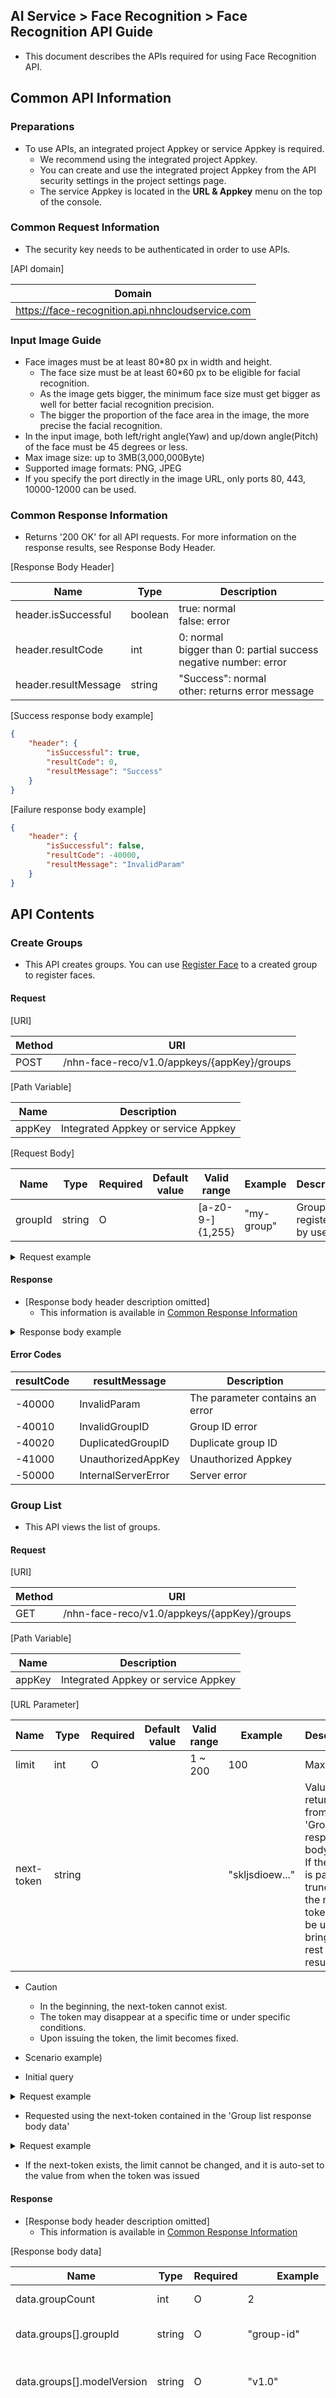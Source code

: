 ## AI Service > Face Recognition > Face Recognition API Guide

* This document describes the APIs required for using Face Recognition API.

## Common API Information
### Preparations
- To use APIs, an integrated project Appkey or service Appkey is required.  
    - We recommend using the integrated project Appkey.
    - You can create and use the integrated project Appkey from the API security settings in the project settings page.
    - The service Appkey is located in the **URL & Appkey** menu on the top of the console.




### Common Request Information
- The security key needs to be authenticated in order to use APIs.

[API domain]

| Domain |
| --- |
| https://face-recognition.api.nhncloudservice.com |

<span id="input-image-guide"></span>
### Input Image Guide

* Face images must be at least 80*80 px in width and height.
    * The face size must be at least 60*60 px to be eligible for facial recognition.
    * As the image gets bigger, the minimum face size must get bigger as well for better facial recognition precision.
    * The bigger the proportion of the face area in the image, the more precise the facial recognition.
* In the input image, both left/right angle(Yaw) and up/down angle(Pitch) of the face must be 45 degrees or less.
* Max image size: up to 3MB(3,000,000Byte)
* Supported image formats: PNG, JPEG
* If you specify the port directly in the image URL, only ports 80, 443, 10000-12000 can be used.

<span id="common-response"></span>
### Common Response Information

- Returns '200 OK' for all API requests. For more information on the response results, see Response Body Header.

[Response Body Header]

| Name | Type | Description |
| --- | --- | --- |
| header.isSuccessful | boolean | true: normal<br>false: error |
| header.resultCode | int | 0: normal<br>bigger than 0: partial success<br>negative number: error |
| header.resultMessage | string | "Success": normal<br>other: returns error message |

[Success response body example]

```json
{
    "header": {
        "isSuccessful": true,
        "resultCode": 0,
        "resultMessage": "Success"
    }
}
```

[Failure response body example]

```json
{
    "header": {
        "isSuccessful": false,
        "resultCode": -40000,
        "resultMessage": "InvalidParam"
    }
}
```
## API Contents

### Create Groups

- This API creates groups. You can use [Register Face](./api-guide/#add-face) to a created group to register faces.

#### Request
[URI]

| Method | URI |
| --- | --- |
| POST | /nhn-face-reco/v1.0/appkeys/{appKey}/groups |

[Path Variable]

| Name | Description |
| --- | --- |
| appKey | Integrated Appkey or service Appkey |

[Request Body]

| Name | Type | Required | Default value | Valid range | Example | Description |
| --- | --- | --- | --- | --- | --- | --- |
| groupId | string | O |  | [a-z0-9-]{1,255} | "my-group" | Group ID registered by user |


<details>
<summary>Request example</summary>

```
$ curl -X POST '{domain}/nhn-face-reco/v1.0/appkeys/{appKey}/groups' -H 'Content-Type: application/json;charset=UTF-8' -d '{
    "groupId": "my-group"
}'
```

</details>

#### Response

* [Response body header description omitted]
    * This information is available in [Common Response Information](./api-guide/#common-response)


<details>
<summary>Response body example</summary>

```json
{
    "header": {
        "resultCode": 0,
        "resultMessage": "Success",
        "isSuccessful": true
    }
}
```

</details>

#### Error Codes

| resultCode | resultMessage | Description |
| --- | --- | --- |
|-40000| InvalidParam | The parameter contains an error |
|-40010| InvalidGroupID | Group ID error |
|-40020| DuplicatedGroupID | Duplicate group ID |
|-41000| UnauthorizedAppKey | Unauthorized Appkey |
|-50000| InternalServerError | Server error |

### Group List

* This API views the list of groups.

#### Request

[URI]

| Method | URI |
| --- | --- |
| GET | /nhn-face-reco/v1.0/appkeys/{appKey}/groups |


[Path Variable]

| Name | Description |
| --- | --- |
| appKey | Integrated Appkey or service Appkey |

[URL Parameter]

| Name | Type | Required | Default value | Valid range | Example | Description |
| --- | --- | --- | --- | --- | --- | --- |
| limit | int | O |  | 1 ~ 200 | 100 | Max size |
| next-token | string |  |  |  | "skljsdioew..."  | Value returned from 'Group list response body data'<br/> If the result is partially truncated, the next-token can be used to bring the rest of the result |


* Caution
    * In the beginning, the next-token cannot exist.
    * The token may disappear at a specific time or under specific conditions.
    * Upon issuing the token, the limit becomes fixed.
* Scenario example)

* Initial query


<details>
<summary>Request example</summary>

```
$ curl -X GET '{domain}/nhn-face-reco/v1.0/appkeys/{appKey}/groups?limit={limit}' -H 'Content-Type: application/json;charset=UTF-8'
```

</details>

* Requested using the next-token contained in the 'Group list response body data'


<details>
<summary>Request example</summary>

```
$ curl -X GET '{domain}/nhn-face-reco/v1.0/appkeys/{appKey}/groups?limit={limit}&next-token={next-token}' -H 'Content-Type: application/json;charset=UTF-8'
```

</details>

* If the next-token exists, the limit cannot be changed, and it is auto-set to the value from when the token was issued

#### Response

* [Response body header description omitted]
    * This information is available in [Common Response Information](./api-guide/#common-response)


[Response body data]

| Name | Type | Required | Example | Description |
| --- | --- | --- | --- | --- |
| data.groupCount | int | O | 2 | Number of groups |
| data.groups[].groupId | string | O | "group-id" | Group IDs registered by user |
| data.groups[].modelVersion | string | O | "v1.0" | Face recognition model version info |
| data.nextToken | string | O | "dlkj-210jwoivndslko9d..." | Token to be used for paging<br>If the result is partially truncated, the next-token can be used to bring the rest of the result |

<details>
<summary>Response body example</summary>

```json
{
    "header": {
        "resultCode": 0,
        "resultMessage": "Success",
        "isSuccessful": true
    },
    "data": {
        "groupCount": 2,
        "groups": [{
            "groupId": "group-id",
            "modelVersion": "v1.0"
        }, {
            "groupId": "my-group",
            "modelVersion": "v1.0"
        }],
        "nextToken":"dlkj-210jwoivndslko9d..."
    }
}
```

</details>

#### Error Codes

| resultCode | resultMessage | Description |
| --- | --- | --- |
|-40000| InvalidParam | The parameter contains an error |
|-40040| InvalidTokenError | Invalid token used |
|-41000| UnauthorizedAppKey | Unauthorized Appkey |
|-50000| InternalServerError | Server error |

### Group Details

* This API views details of a specific group, such as group ID, model version, number of faces registered in the group, etc.

#### Request
[URI]

| Method | URI |
| --- | --- |
| GET | /nhn-face-reco/v1.0/appkeys/{appKey}/groups/{group-id} |

[Path Variable]

| Name | Description |
| --- | --- |
| appKey | Integrated Appkey or service Appkey |
| group-id | Group ID registered by user<br>[a-z0-9-]{1,255} |

<details>
<summary>Request example</summary>

```
$ curl -X GET '{domain}/nhn-face-reco/v1.0/appkeys/{appKey}/groups/{group-id}' -H 'Content-Type: application/json;charset=UTF-8'
```

</details>

#### Response

* [Response body header description omitted]
    * This information is available in [Common Response Information](./api-guide/#common-response)

[Response body data]

| Name | Type | Required | Example | Description |
| --- | --- | --- | --- | --- |
| data.groupCount | int | O | 1 | Number of groups |
| data.groups[].groupId | string | O | "group-id" | Group IDs registered by user |
| data.groups[].modelVersion | string | O | "v1.0" | Face recognition model version info |
| data.groups[].createTime | string | O | "2020-11-04T12:36:24" | Time when the group was created |
| data.groups[].faceCount | int |  | 365 | Number of faces registered in the group |

<details>
<summary>Response body example</summary>

```json
{
    "header": {
        "resultCode": 0,
        "resultMessage": "Success",
        "isSuccessful": true
    },
    "data": {
        "groupCount": 1,
        "groups": [{
            "groupId": "group-id",
            "modelVersion": "v1.0",
            "createTime": "2020-09-29T14:34:12",
            "faceCount": 365
        }]
    }
}
```

</details>

#### Error Codes

| resultCode | resultMessage | Description |
| --- | --- | --- |
|-40000| InvalidParam | The parameter contains an error |
|-40030| NotFoundGroupError | Could not find the group ID |
|-41000| UnauthorizedAppKey | Unauthorized Appkey |
|-50000| InternalServerError | Server error |

### Delete Group

* This API permanently deletes a group and all face information of the group.

#### Request

[URI]

| Method | URI |
| --- | --- |
| DELETE | /nhn-face-reco/v1.0/appkeys/{appKey}/groups/{group-id} |

[Path Variable]

| Name | Description |
| --- | --- |
| appKey | Integrated Appkey or service Appkey |
| group-id | Group ID registered by user<br>[a-z0-9-]{1,255} |


<details>
<summary>Request example</summary>

```
$ curl -X DELETE '{domain}/nhn-face-reco/v1.0/appkeys/{appKey}/groups/{group-id}' -H 'Content-Type: application/json;charset=UTF-8' 
```

</details>



#### Response

* [Response body header description omitted]
    * This information is available in [Common Response Information](./api-guide/#common-response)

<details>
<summary>Response body example</summary>

```json
{
    "header": {
        "resultCode": 0,
        "resultMessage": "Success",
        "isSuccessful": true
    }
}
```

</details>


#### Error Codes

| resultCode | resultMessage | Description |
| --- | --- | --- |
|-40000| InvalidParam | The parameter contains an error |
|-40030| NotFoundGroupError | Could not find the group ID |
|-41000| UnauthorizedAppKey | Unauthorized Appkey |
|-50000| InternalServerError | Server error |

<span id="detect-face"></span>
### Recognize Face

* This API recognizes faces from input image.
* Returns the position data of the face, eyes, nose, and moth and the confidence value from the recognized face.
* Recognizes up to 20 faces from the input image in the order from the largest to smallest face.
* The input image can be delivered via Base64-encoded image bytes or image url.
* To find out more about input image, see [Input Image Guide](./api-guide/#input-image-guide).

<span id="detect-face-request"></span>
#### Request
[URI]
 
| Method | URI |
| --- | --- |
| POST | /nhn-face-reco/v1.0/appkeys/{appKey}/detect |

[Path Variable]
 
| Name | Description |
| --- | --- |
| appKey | Integrated Appkey or service Appkey |

[Request Body]

| Name | Type | Required | Default value | Valid range | Example | Description |
| --- | --- | --- | --- | --- | --- | --- |
| image | object | O |  |  | - | Image to use for face recognition |
| image.url | string | △ |  |  | "https://..." | Image URL |
| image.bytes | blob | △ |  |  | "/0j3Ohdk==..." | Base64-encoded Image bytes |
| orientation | bool |  | true | true, false | false | Whether to use face orientation recognition function |
| mask | bool |  | true | true, false | false | Whether to use the mask wear recognition function |

* Must have only one of either image.url or image.bytes.


<details>
<summary>Request example</summary>
 
```
$ curl -X POST '{domain}/nhn-face-reco/v1.0/appkeys/{appKey}/detect' -H 'Content-Type: application/json;charset=UTF-8' -d '{
    "image": {
        "url":"https://..."
    }
}'
```

</details>

<span id="detect-face-response"></span>
#### Response

* [Response body header description omitted]
    * This information is available in [Common Response Information](./api-guide/#common-response)

[Response body data]

| Name | Type | Required | Example | Description |
| --- | --- | --- | --- | --- |
| data.faceDetailCount | int | O | 1 | Number of faces recognized |
| data.faceDetails[].bbox | object | O | - | Bounding box information of a face detected in the image |
| data.faceDetails[].bbox.x0 | float | O | 0.123 | x0 coordinates of the face box detected in the image |
| data.faceDetails[].bbox.y0 | float | O | 0.123 | y0 coordinates of the face box detected in the image |
| data.faceDetails[].bbox.x1 | float | O | 0.123 | x1 coordinates of the face box detected in the image |
| data.faceDetails[].bbox.y1 | float | O | 0.123 | y1 coordinates of the face box detected in the image |
| data.faceDetails[].landmarks | array | O | - | Facial characteristics |
| data.faceDetails[].landmarks[].type | string | O | "leftEye" | List of valid values:<br>"leftEye", "rightEye", "nose", "leftLip", "rightLib" |
| data.faceDetails[].landmarks[].y | float | O | 0.362 | y coordinate of the facial characteristic |
| data.faceDetails[].landmarks[].x | float | O | 0.362 | x coordinate of the facial characteristic |
| data.faceDetails[].orientation | object |  | 0.362 | Face angle |
| data.faceDetails[].orientation.x | float |  | 15.303436 | Face left/right angle(Yaw) |
| data.faceDetails[].orientation.y | float |  | -9.222179 | Face up/down angle(Pitch) |
| data.faceDetails[].orientation.z | float |  | -7.97249 | Face angle compared to level surface(Roll) |
| data.faceDetails[].mask | boolean |  | false | Whether to wear a mask |
| data.faceDetails[].confidence | float | O | 99.9123 | Face recognition confidence |


<details>
<summary>Response body example</summary>

```json
{
    "header": {
        "resultCode": 0,
        "resultMessage": "Success",
        "isSuccessful": true
    },
    "data": {
        "faceDetailCount": 1,
        "faceDetails": [{
            "bbox": {
                "x0": 0.36,
                "y0": 0.21,
                "x1": 0.612,
                "y1": 0.715
            },
            "landmarks": [{
                    "type": "leftEye",
                    "x": 0.415,
                    "y": 0.513
                },
                {
                    "type": "rightEye",
                    "x": 0.415,
                    "y": 0.513
                },
                {
                    "type": "nose",
                    "x": 0.415,
                    "y": 0.513
                },
                {
                    "type": "leftLip",
                    "x": 0.415,
                    "y": 0.513
                }, {
                    "type": "rightLip",
                    "x": 0.415,
                    "y": 0.513
                }
            ],
            "orientation": {
                "x": 15.303436,
                "y": -9.222179,
                "z": -7.97249
            },
            "mask": false,
            "confidence": 99.8945155187
        }]
    }
}
```

</details>


#### Error Codes

| resultCode | resultMessage | Description |
| --- | --- | --- |
|-40000| InvalidParam | The parameter contains an error |
|-41000| UnauthorizedAppKey | Unauthorized Appkey |
|-45020| ImageTooLargeException | Image size exceeded |
|-45030| InvalidImageParameterException | Invalid image parameter. Mainly due to incorrect Base64 encoding |
|-45040| InvalidImageFormatException | Unsupported image format |
|-45050| InvalidImageURLException | Invalid image URL |
|-45060| ImageTimeoutError | Image download timeout |
|-50000| InternalServerError | Server error |

<span id="add-face"></span>
### Register face

* This API registers the face recognized from the input image to a certain group.
* Recognizes the face box from the input image, and extracts the facial characteristics from the face box as vectors. As for the input image and the face recognized from the input image, neither is saved.
* Extracted vector data gets saved in the database after encryption.
* The saved vector data gets used as characteristic vectors for the [Search face by face ID](./api-guide/#search-by-face-id)and [Search face by image](./api-guide/#search-by-image) APIs.
* The input image can be delivered via Base64-encoded image bytes or image url.
* To find out more about input image, see [Input Image Guide](./api-guide/#input-image-guide).
* 'imageId' is a value given for the input image, and the 'externalImageId' is a value which can be directly given by the user. The user can utilize 'imageId' and 'externalImageId' to perform labeling for the image or face ID from the user-end, and they can also be used on their own like indexes.
* 'imageId' and 'externalImageId' are returned from the response of the [Face list within a group](./api-guide/#face-list-in-a-group) and [Search face by face ID](./api-guide/#search-by-face-id) and [Search face by image](./api-guide/#search-by-image) APIs. 
* Up to 100,000 faces can be registered per single group.
 
<span id="add-face-request"></span>
#### Request

[URI]
 
| Method | URI |
| --- | --- |
| POST | /nhn-face-reco/v1.0/appkeys/{appKey}/groups/{group-id} |
 
[Path Variable]
 
| Name | Description |
| --- | --- |
| appKey | Integrated Appkey or service Appkey |
| group-id | Group ID registered by user<br>[a-z0-9-]{1,255} |
 
[Request Body]

| Name | Type | Required | Default value | Valid range | Example | Description |
| --- | --- | --- | --- | --- | --- | --- |
| image | object | O |  |  | - | Image to use for face recognition |
| image.url | string | △ |  |  | "https://..." | Image URL |
| image.bytes | blob | △ |  |  | "/0j3Ohdk==..." | Base64-encoded Image bytes |
| externalImageId | string |  |  | [a-z0-9-]{1,255} | "image01.jsp" | Values provided by user to create a label for an image or face ID |
| limit | int | O |  | 1 ~ 20 | 3 | Max number of faces to register in the group after sorting the faces recognized from the input image in order of largest to smallest |
| orientation | bool |  | true | true, false | false | Whether to use face orientation recognition function |
| mask | bool |  | true | true, false | false | Whether to use the mask wear recognition function |

* Must have only one of either image.url or image.bytes.


<details>
<summary>Request example</summary>
 
```
$ curl -X POST '{domain}/nhn-face-reco/v1.0/appkeys/{appKey}/groups/{group-id}' -H 'Content-Type: application/json;charset=UTF-8' -d '{
    "image": {
        "url": "https://..."
    },
    "externalImageId": "image01.jpg",
    "limit": 3
}'
```

</details>

<span id="add-face-response"></span>
#### Response

* [Response body header description omitted]
    * This information is available in [Common Response Information](./api-guide/#common-response)

[Response body data]

| Name | Type | Required | Example | Description |
| --- | --- | --- | --- | --- |
| data.modelVersion | string | O | "v1.0" | Face recognition model info |
| data.addedFaceCount | int | O | 1 | Number of faces registered |
| data.addedFaces[].bbox | object | O | - | Bounding box information of a face detected in the image |
| data.addedFaces[].bbox.x0 | float | O | 0.123 | x0 coordinates of the face box detected in the image |
| data.addedFaces[].bbox.y0 | float | O | 0.123 | y0 coordinates of the face box detected in the image |
| data.addedFaces[].bbox.x1 | float | O | 0.123 | x1 coordinates of the face box detected in the image |
| data.addedFaces[].bbox.y1 | float | O | 0.123 | y1 coordinates of the face box detected in the image |
| data.addedFaces[].faceId | string | O | "9297db50-d4f2-c6b8-ea05-edf2013089fd" | Face ID |
| data.addedFaces[].imageId | string | O | "87db50d4-f2c6-b8ea-05ed-9f201309fd92" | Image ID<br>There can be multiple face IDs per image ID |
| data.addedFaces[].externalImageId | string |  | "image01.jpg" | Values delivered by request |
| data.addedFaces[].confidence | float | O | 99.9123 | Face recognition confidence |
| data.addedFaceDetails[].bbox | object | O | - | Bounding box information of a face detected in the image |
| data.addedFaceDetails[].bbox.x0 | float | O | 0.123 | x0 coordinates of the face box detected in the image |
| data.addedFaceDetails[].bbox.y0 | float | O | 0.123 | y0 coordinates of the face box detected in the image |
| data.addedFaceDetails[].bbox.x1 | float | O | 0.123 | x1 coordinates of the face box detected in the image |
| data.addedFaceDetails[].bbox.y1 | float | O | 0.123 | y1 coordinates of the face box detected in the image |
| data.addedFaceDetails[].landmarks | array | O | - | Facial characteristics |
| data.addedFaceDetails[].landmarks[].type | string | O | "leftEye" | List of valid values:<br>"leftEye", "rightEye", "nose", "leftLip", "rightLib" |
| data.addedFaceDetails[].landmarks[].y | float | O | 0.362 | y coordinate of the facial characteristic |
| data.addedFaceDetails[].landmarks[].x | float | O | 0.362 | x coordinate of the facial characteristic |
| data.addedFaceDetails[].orientation | object |  | 0.362 | Face angle |
| data.addedFaceDetails[].orientation.x | float |  | 15.303436 | Face left/right angle(Yaw) |
| data.addedFaceDetails[].orientation.y | float |  | -9.222179 | Face up/down angle(Pitch) |
| data.addedFaceDetails[].orientation.z | float |  | -7.97249 | Face angle compared to level surface(Roll) |
| data.addedFaceDetails[].mask | boolean |  | false | Whether to wear a mask |
| data.addedFaceDetails[].confidence | float | O | 99.9123 | Face recognition confidence |
| data.notAddedFaceCount | int | O | 1 | Number of faces not registered |
| data.notAddedFaces[].bbox | object | O | - | Bounding box information of a face detected in the image |
| data.notAddedFaces[].bbox.x0 | float | O | 0.123 | x0 coordinates of the face box detected in the image |
| data.notAddedFaces[].bbox.y0 | float | O | 0.123 | y0 coordinates of the face box detected in the image |
| data.notAddedFaces[].bbox.x1 | float | O | 0.123 | x1 coordinates of the face box detected in the image |
| data.notAddedFaces[].bbox.y1 | float | O | 0.123 | y1 coordinates of the face box detected in the image |
| data.notAddedFaces[].landmarks | array | O | - | Facial characteristics |
| data.notAddedFaces[].landmarks[].type | string | O | "leftEye" | List of valid values:<br>"leftEye", "rightEye", "nose", "leftLip", "rightLib" |
| data.notAddedFaces[].landmarks[].x | float | O | 0.362 | x coordinate of the facial characteristic |
| data.notAddedFaces[].landmarks[].y | float | O | 0.362 | y coordinate of the facial characteristic |
| data.notAddedFaces[].orientation | object |  | 0.362 | Face angle |
| data.notAddedFaces[].orientation.x | float |  | 15.303436 | Face left/right angle(Yaw) |
| data.notAddedFaces[].orientation.y | float |  | -9.222179 | Face up/down angle(Pitch) |
| data.notAddedFaces[].orientation.z | float |  | -7.97249 | Face angle compared to level surface(Roll) |
| data.notAddedFaces[].mask | boolean |  | false | Whether to wear a mask |
| data.notAddedFaces[].confidence | float | O | 99.9123 | Face recognition confidence |

* data.addedFacesDetails is the detailed information of data.addedFaces, which does not include duplicate elements and is not stored separately.

<details>
<summary>Response body example</summary>

```json
{
    "header": {
        "resultCode": 0,
        "resultMessage": "Success",
        "isSuccessful": true
    },
    "data": {
        "modelVersion": "v1.0",
        "addedFaceCount": 1,
        "addedFaces": [{

            "faceId": "87db50d4-f2c6-b8ea-05ed-9f201309fd92",
            "imageId": "9297db50-d4f2-c6b8-ea05-edf2013089fd",
            "externalImageId": "image01.jpg",
            "bbox": {
                "x0": 0.36,
                "y0": 0.21,
                "x1": 0.612,
                "y1": 0.715
            },
            "confidence": 99.8945155187

        }],
        "addedFaceDetails": [{

            "bbox": {
                "x0": 0.36,
                "y0": 0.21,
                "x1": 0.612,
                "y1": 0.715
            },
            "landmarks": [{
                    "type": "leftEye",
                    "x": 0.415,
                    "y": 0.513
                },
                {
                    "type": "rightEye",
                    "x": 0.415,
                    "y": 0.513
                },
                {
                    "type": "nose",
                    "x": 0.415,
                    "y": 0.513
                },
                {
                    "type": "leftLip",
                    "x": 0.415,
                    "y": 0.513
                }, {
                    "type": "rightLip",
                    "x": 0.415,
                    "y": 0.513
                }
            ],
            "orientation": {
                "x": 15.303436,
                "y": -9.222179,
                "z": -7.97249
            },
            "mask": false,
            "confidence": 99.8945155187

        }],

        "notAddedFaceCount": 1,
        "notAddedFaces": [{

            "bbox": {
                "x0": 0.36,
                "y0": 0.21,
                "x1": 0.612,
                "y1": 0.715
            },
            "landmarks": [{
                    "type": "leftEye",
                    "x": 0.415,
                    "y": 0.513
                },
                {
                    "type": "rightEye",
                    "x": 0.415,
                    "y": 0.513
                },
                {
                    "type": "nose",
                    "x": 0.415,
                    "y": 0.513
                },
                {
                    "type": "leftLip",
                    "x": 0.415,
                    "y": 0.513
                }, {
                    "type": "rightLip",
                    "x": 0.415,
                    "y": 0.513
                }
            ],
            "orientation": {
                "x": 15.303436,
                "y": -9.222179,
                "z": -7.97249
            },
            "mask": false,
            "confidence": 99.8945155187

        }]

    }
}
```

</details>

#### Error Codes

| resultCode | resultMessage | Description |
| --- | --- | --- |
|40070| ServiceQuotaExceededPartialSuccessException | Not all faces were registered because the max number of faces allowed for a single group has been exceeded |
|-40000| InvalidParam | The parameter contains an error |
|-40030| NotFoundGroupError | Could not find the group ID |
|-40070| ServiceQuotaExceededException | Exceeds the max number of faces which can be registered for a single group |
|-41000| UnauthorizedAppKey | Unauthorized Appkey |
|-45020| ImageTooLargeException | Image size exceeded |
|-45030| InvalidImageParameterException | Invalid image parameter. Mainly due to incorrect Base64 encoding |
|-45040| InvalidImageFormatException | Unsupported image format |
|-45050| InvalidImageURLException | Invalid image URL |
|-45060| ImageTimeoutError | Image download timeout |
|-50000| InternalServerError | Server error |

### Delete Face

* This API deletes specific registered faces from the group.

#### Request
[URI]
 
| Method | URI |
| --- | --- |
| DELETE | /nhn-face-reco/v1.0/appkeys/{appKey}/groups/{group-id}/faces/{face-id} |
 
[Path Variable]
 
| Name | Description |
| --- | --- |
| appKey | Integrated Appkey or service Appkey |
| group-id | Group ID registered by user<br>[a-z0-9-]{1,255} |
| face-id | Registered face ID |
 

<details>
<summary>Request example</summary>

```
$ curl -X DELETE '{domain}/nhn-face-reco/v1.0/appkeys/{appKey}/groups/{group-id}/faces/{face-id}' -H 'Content-Type: application/json;charset=UTF-8' 
```

</details>

#### Response

* [Response body header description omitted]
    * This information is available in [Common Response Information](./api-guide/#common-response)


<details>
<summary>Response body example</summary>

```json
{
    "header": {
        "resultCode": 0,
        "resultMessage": "Success",
        "isSuccessful": true
    }
}
```

</details>

#### Error Codes

| resultCode | resultMessage | Description |
| --- | --- | --- |
|-40000| InvalidParam | The parameter contains an error |
|-40030| NotFoundGroupError | Could not find the group ID |
|-40050| NotFoundFaceIDError | Could not find the face ID |
|-41000| UnauthorizedAppKey | Unauthorized Appkey |
|-50000| InternalServerError | Server error |

<span id="face-list-in-a-group"></span>
### List of Faces within Group

* This API views the face info list registered for a specific group.
* Returns the face info array in order of most recently registered.

#### Request
[URI]
 
| Method | URI |
| --- | --- |
| GET | /nhn-face-reco/v1.0/appkeys/{appKey}/groups/{group-id}/faces |
 
[Path Variable]
 
| Name | Description |
| --- | --- |
| appKey | Integrated Appkey or service Appkey |
| group-id | Group ID registered by user<br>[a-z0-9-]{1,255} |
 
[URL Parameter]

| Name | Type | Required | Default value | Valid range | Example | Description |
| --- | --- | --- | --- | --- | --- | --- |
| limit | int | O |  | 1 ~ 200 | 100 | Max size |
| next-token | string |  |  |  | "skljsdioew..."  | Value returned from 'Group list response body data'<br/> If the result is partially truncated, the next-token can be used to bring the rest of the result |
 

* Caution
    * In the beginning, the next-token cannot exist.
    * The token may disappear at a specific time or under specific conditions.
    * Upon issuing the token, the limit becomes fixed.
* Scenario example)

* Initial query

 
<details>
<summary>Request example</summary>

```
$ curl -X GET '{domain}/nhn-face-reco/v1.0/appkeys/{appKey}/groups/{group-id}/faces?limit={limit}' -H 'Content-Type: application/json;charset=UTF-8' 
```

</details>


* Requested using the next-token contained in the 'Group list response body data'
 

<details>
<summary>Request example</summary>

```
$ curl -X GET '{domain}/nhn-face-reco/v1.0/appkeys/{appKey}/groups/{group-id}/faces?limit={limit}&next-token={next-token}' -H 'Content-Type: application/json;charset=UTF-8' 
```

</details>


* If the next-token exists, the limit cannot be changed, and it is auto-set to the value from when the token was issued


#### Response

* [Response body header description omitted]
    * This information is available in [Common Response Information](./api-guide/#common-response)

[Response body data]

| Name | Type | Required | Example | Description |
| --- | --- | --- | --- | --- |
| data.modelVersion | string | O | "v1.0" | Face recognition model info |
| data.faceCount | int | O | 2 | Number of faces recognized |
| data.faces[].bbox | object | O | - | Bounding box information of a face in the image used for face registration |
| data.faces[].bbox.x0 | float | O | 0.123 | x0 coordinates of the face box detected in the image |
| data.faces[].bbox.y0 | float | O | 0.123 | y0 coordinates of the face box detected in the image |
| data.faces[].bbox.x1 | float | O | 0.123 | x1 coordinates of the face box detected in the image |
| data.faces[].bbox.y1 | float | O | 0.123 | y1 coordinates of the face box detected in the image |
| data.faces[].confidence | float | O | 99.9123 | Recognition confidence of a face in the image used for face registration |
| data.faces[].faceId | string | O | "9297db50-d4f2-c6b8-ea05-edf2013089fd" | Face ID |
| data.faces[].imageId | string | O | "87db50d4-f2c6-b8ea-05ed-9f201309fd92" | Image ID<br>There can be multiple face IDs per image ID |
| data.faces[].externalImageId | string |  | "image01.jpg" | Values registered in the image by user |
| data.nextToken | string | O | "dlkj-210jwoivndslko9d..." | Token to be used for paging<br>If the result is partially truncated, the next-token can be used to bring the rest of the result |


<details>
<summary>Response body example</summary>


```json
{
    "header": {
        "resultCode": 0,
        "resultMessage": "Success",
        "isSuccessful": true
    },
    "data": {
        "modelVersion": "v1.0",
        "faceCount": 2,
        "faces": [{
                "faceId": "17db50d4-f2c6-b8ea-05ed-9f201309fd92",
                "imageId": "9297db50-d4f2-c6b8-ea05-edf2013089fd",
                "externalImageId": "image01.jpg",
                "bbox": {
                    "x0": 0.36,
                    "y0": 0.21,
                    "x1": 0.612,
                    "y1": 0.715
                },
                "confidence": 99.8945155187
            }, 
            {
                "faceId": "87db50d4-f2c6-b8ea-05ed-9f201309fd92",
                "imageId": "9297db50-d4f2-c6b8-ea05-edf2013089fd",
                "externalImageId": "image01.jpg",
                "bbox": {
                    "x0": 0.36,
                    "y0": 0.21,
                    "x1": 0.612,
                    "y1": 0.715
                },
                "confidence": 99.8945155187
            }],
        "nextToken":"dlkj-210jwoivndslko9d..."
    }
}
```

</details>

#### Error Codes

| resultCode | resultMessage | Description |
| --- | --- | --- |
|-40000| InvalidParam | The parameter contains an error |
|-40030| NotFoundGroupError | Could not find the group ID |
|-40040| InvalidTokenError | Invalid token used |
|-41000| UnauthorizedAppKey | Unauthorized Appkey |
|-50000| InternalServerError | Server error |

<span id="search-by-face-id"></span>
### Search face by face ID

* This API searches for faces from a specific group using the face ID.
* Returns the array of the face info in order of the most to least similar.

#### Request
[URI]
 
| Method | URI |
| --- | --- |
| GET | /nhn-face-reco/v1.0/appkeys/{appKey}/groups/{group-id}/faces/{face-id} |
 
[Path Variable]
 
| Name | Description |
| --- | --- |
| appKey | Integrated Appkey or service Appkey |
| group-id | Group ID registered by user<br>[a-z0-9-]{1,255} |
| face-id | Face ID to compare |
 
[URL Parameter]
 
| Name | Type | Required | Default value | Valid range | Example | Description |
| --- | --- | --- | --- | --- | --- | --- |
| limit | int | O |  | 1 ~ 4096 | 100 | Max value to find |
| threshold | int | O |  | 1 ~ 100 | 90 | A similarity reference value that determines a match |


<details>
<summary>Request example</summary>
 
```
$ curl -X GET '{domain}/nhn-face-reco/v1.0/appkeys/{appKey}/groups/{group-id}/faces/{face-id}?limit={limit}&threshold={threshold}' -H 'Content-Type: application/json;charset=UTF-8' 
```

</details>

#### Response

* [Response body header description omitted]
    * This information is available in [Common Response Information](./api-guide/#common-response)

[Response body data]

| Name | Type | Required | Example | Description |
| --- | --- | --- | --- | --- |
| data.matchFaceCount | int | O | 2 | Number of faces matching the largest face detected in the input image |
| data.matchFaces[].face.bbox | object | O | - | Bounding box information of a face in the image used for face registration |
| data.matchFaces[].face.bbox.x0 | float | O | 0.123 | x0 coordinates of the face box detected in the image |
| data.matchFaces[].face.bbox.y0 | float | O | 0.123 | y0 coordinates of the face box detected in the image |
| data.matchFaces[].face.bbox.x1 | float | O | 0.123 | x1 coordinates of the face box detected in the image |
| data.matchFaces[].face.bbox.y1 | float | O | 0.123 | y1 coordinates of the face box detected in the image |
| data.matchFaces[].face.confidence | float | O | 99.9123 | Recognition confidence of a face in the image used for face registration |
| data.matchFaces[].face.faceId | string | O | "9297db50-d4f2-c6b8-ea05-edf2013089fd" | Face ID |
| data.matchFaces[].face.imageId | string | O | "87db50d4-f2c6-b8ea-05ed-9f201309fd92" | Image ID<br>There can be multiple face IDs per image ID |
| data.matchFaces[].face.externalImageId | string |  | "image01.jpg" | Values registered in the image by user |
| data.matchFaces[].similarity | float | O | 98.156 | Similarity value between 0 and 100 |


<details>
<summary>Response body example</summary>

```json
{
    "header": {
        "resultCode": 0,
        "resultMessage": "Success",
        "isSuccessful": true
    },
    "data": {
        "matchFaceCount": 2,
        "matchFaces": [{
                "face": {
                    "faceId": "87db50d4-f2c6-b8ea-05ed-9f201309fd92",
                    "imageId": "9297db50-d4f2-c6b8-ea05-edf2013089fd",
                    "externalImageId": "image01.jpg",
                    "bbox": {
                        "x0": 0.36,
                        "y0": 0.21,
                        "x1": 0.612,
                        "y1": 0.715
                    },
                    "confidence": 99.8945155187
                },
                "similarity": 99.8945155187
            },
            {
                "face": {
                    "faceId": "17db50d4-f2c6-b8ea-05ed-9f201309fd92",
                    "imageId": "9297db50-d4f2-c6b8-ea05-edf2013089fd",
                    "externalImageId": "image01.jpg",
                    "bbox": {
                        "x0": 0.36,
                        "y0": 0.21,
                        "x1": 0.612,
                        "y1": 0.715
                    },
                    "confidence": 99.8945155187
                },
                "similarity": 79.8945155187
            }
        ]
    }
}
```

</details>


#### Error Codes

| resultCode | resultMessage | Description |
| --- | --- | --- |
|-40000| InvalidParam | The parameter contains an error |
|-40030| NotFoundGroupError | Could not find the group ID |
|-40050| NotFoundFaceIDError | Could not find the face ID |
|-41000| UnauthorizedAppKey | Unauthorized Appkey |
|-50000| InternalServerError | Server error |

<span id="search-by-image"></span>
### Search face by image

* Uses the largest face recognized from the input image to compare if it matches a face from a specific group.
* The input image can be delivered via Base64-encoded image bytes or image url.
* To find out more about input image, see [Input Image Guide](./api-guide/#input-image-guide).
* Returns the array of the face info in order of the most to least similar.

<span id="search-by-image-request"></span>
#### Request
[URI]
 
| Method | URI |
| --- | --- |
| POST | /nhn-face-reco/v1.0/appkeys/{appKey}/groups/{group-id}/search |
 
[Path Variable]
 
| Name | Description |
| --- | --- |
| appKey | Integrated Appkey or service Appkey |
| group-id | Group id registered by user<br>[a-z0-9-]{1,255} |
 
[URL Parameter]
 
| Name | Type | Required | Default value | Valid range | Example | Description |
| --- | --- | --- | --- | --- | --- | --- |
| limit | int | O |  | 1 ~ 4096 | 100 | Max value to find |
| threshold | int | O |  | 1 ~ 100 | 90 | A similarity reference value that determines a match |

[Request Body]
 
| Name | Type | Required | Default value | Valid range | Example | Description |
| --- | --- | --- | --- | --- | --- | --- |
| image | object | O |  |  | - | Image to use for face recognition |
| image.url | string | △ |  |  | "https://..." | Image URL |
| image.bytes | blob | △ |  |  | "/0j3Ohdk==..." | Base64-encoded Image bytes |
| orientation | bool |  | true | true, false | false | Whether to use face orientation recognition function |
| mask | bool |  | true | true, false | false | Whether to use the mask wear recognition function |

* Must have only one of either image.url or image.bytes.


<details>
<summary>Request example</summary>
 
```
$ curl -X POST '{domain}/nhn-face-reco/v1.0/appkeys/{appKey}/groups/{group-id}/search?limit={limit}&threshold={threshold}' -H 'Content-Type: application/json;charset=UTF-8' -d '{
    "image": {
        "url": "https://..."
    }
}'
```

</details>


#### Response

* [Response body header description omitted]
    * This information is available in [Common Response Information](./api-guide/#common-response)

[Response body data]

| Name | Type | Required | Example | Description |
| --- | --- | --- | --- | --- |
| data.matchFaceCount | int | O | 2 | Number of faces matching the largest face detected in the input image |
| data.matchFaces[].face.bbox | object | O | - | Bounding box information of a face in the image used for face registration |
| data.matchFaces[].face.bbox.x0 | float | O | 0.123 | x0 coordinates of the face box detected in the image |
| data.matchFaces[].face.bbox.y0 | float | O | 0.123 | y0 coordinates of the face box detected in the image |
| data.matchFaces[].face.bbox.x1 | float | O | 0.123 | x1 coordinates of the face box detected in the image |
| data.matchFaces[].face.bbox.y1 | float | O | 0.123 | y1 coordinates of the face box detected in the image |
| data.matchFaces[].face.confidence | float | O | 99.9123 | Recognition confidence of a face in the image used for face registration |
| data.matchFaces[].face.faceId | string | O | "9297db50-d4f2-c6b8-ea05-edf2013089fd" | Face ID |
| data.matchFaces[].face.imageId | string | O | "87db50d4-f2c6-b8ea-05ed-9f201309fd92" | Image ID<br>There can be multiple face IDs per image ID |
| data.matchFaces[].face.externalImageId | string |  | "image01.jpg" | Values registered in the image by user |
| data.matchFaces[].similarity | float | O | 98.156 | Similarity value between 0 and 100 |
| data.sourceFace.bbox | object | O | - | Bounding box information of the largest face detected in the input image |
| data.sourceFace.bbox.x0 | float | O | 0.123 | x0 coordinates of the face box detected in the image |
| data.sourceFace.bbox.y0 | float | O | 0.123 | y0 coordinates of the face box detected in the image |
| data.sourceFace.bbox.x1 | float | O | 0.123 | x1 coordinates of the face box detected in the image |
| data.sourceFace.bbox.y1 | float | O | 0.123 | y1 coordinates of the face box detected in the image |
| data.sourceFace.landmarks | array | O | - | Facial characteristics |
| data.sourceFace.landmarks[].type | string | O | "leftEye" | List of valid values:<br>"leftEye", "rightEye", "nose", "leftLip", "rightLib" |
| data.sourceFace.landmarks[].y | float | O | 0.362 | y coordinate of the facial characteristic |
| data.sourceFace.landmarks[].x | float | O | 0.362 | x coordinate of the facial characteristic |
| data.sourceFace.orientation | object |  | 0.362 | Face angle |
| data.sourceFace.orientation.x | float |  | 15.303436 | Face left/right angle(Yaw) |
| data.sourceFace.orientation.y | float |  | -9.222179 | Face up/down angle(Pitch) |
| data.sourceFace.orientation.z | float |  | -7.97249 | Face angle compared to level surface(Roll) |
| data.sourceFace.mask | boolean |  | false | Whether to wear a mask |
| data.sourceFace.confidence | float | O | 99.9123 | Recognition confidence of the largest face detected in the input image |


<details>
<summary>Response body example</summary>

```json
{
    "header": {
        "resultCode": 0,
        "resultMessage": "Success",
        "isSuccessful": true
    },
    "data": {
        "modelVersion": "v1.0",
        "matchFaceCount": 2,
        "matchFaces": [{
                "face": {
                    "faceId": "87db50d4-f2c6-b8ea-05ed-9f201309fd92",
                    "imageId": "9297db50-d4f2-c6b8-ea05-edf2013089fd",
                    "externalImageId": "image01.jpg",
                    "bbox": {
                        "x0": 0.36,
                        "y0": 0.21,
                        "x1": 0.612,
                        "y1": 0.715
                    },
                    "confidence": 99.8945155187
                },
                "similarity": 99.8945155187
            },
            {
                "face": {
                    "faceId": "17db50d4-f2c6-b8ea-05ed-9f201309fd92",
                    "imageId": "9297db50-d4f2-c6b8-ea05-edf2013089fd",
                    "externalImageId": "image01.jpg",
                    "bbox": {
                        "x0": 0.36,
                        "y0": 0.21,
                        "x1": 0.612,
                        "y1": 0.715
                    },
                    "confidence": 99.8945155187
                },
                "similarity": 79.8945155187
            }
        ],
        "sourceFace": {
            "bbox": {
                "x0": 0.26785714285714285,
                "y0": 0.22767857142857142,
                "x1": 0.7366071428571429,
                "y1": 0.8660714285714286
            },
            "landmarks": [
                {
                    "type": "leftEye",
                    "x": 0.39285714285714285,
                    "y": 0.47767857142857145
                },
                {
                    "type": "rightEye",
                    "x": 0.6071428571428571,
                    "y": 0.4732142857142857
                },
                {
                    "type": "nose",
                    "x": 0.5,
                    "y": 0.6026785714285714
                },
                {
                    "type": "leftLip",
                    "x": 0.41964285714285715,
                    "y": 0.7276785714285714
                },
                {
                    "type": "rightLip",
                    "x": 0.5758928571428571,
                    "y": 0.7276785714285714
                }
            ],
            "orientation": {
                "x": 1.400425,
                "y": 6.624787,
                "z": -2.08028
            },
            "mask": false,
            "confidence": 0.999894
        }
    }
}
```

</details>


#### Error Codes

| resultCode | resultMessage | Description |
| --- | --- | --- |
|-40000| InvalidParam | The parameter contains an error |
|-40030| NotFoundGroupError | Could not find the group ID |
|-41000| UnauthorizedAppKey | Unauthorized Appkey |
|-45020| ImageTooLargeException | Image size exceeded |
|-45030| InvalidImageParameterException | Invalid image parameter. Mainly due to incorrect Base64 encoding |
|-45040| InvalidImageFormatException | Unsupported image format |
|-45050| InvalidImageURLException | Invalid image URL |
|-45060| ImageTimeoutError | Image download timeout |
|-50000| InternalServerError | Server error |

<span id="compare-face"></span>
### Compare faces

* Compares the similarity of the faces recognized from the reference image(sourceImage) and comparison image(targetImage).
* Out of the faces recognized from the reference image, only the largest face(source face) is used.
* The input image can be delivered via Base64-encoded image bytes or image url.
* To find out more about input image, see [Input Image Guide](./api-guide/#input-image-guide).
* Returns the array of the face info in order of the most to least similar.

<span id="compare-face-request"></span>
#### Request
[URI]
 
| Method | URI |
| --- | --- |
| POST | /nhn-face-reco/v1.0/appkeys/{appKey}/compare |
 
[Path Variable]
 
| Name | Description |
| --- | --- |
| appKey | Integrated Appkey or service Appkey |
 
[URL Parameter]
 
| Name | Type | Required | Default value | Valid range | Example | Description |
| --- | --- | --- | --- | --- | --- | --- |
| threshold | int | O |  | 1 ~ 100 | 90 | A similarity reference value that determines a match |

[Request Body]
 
| Name | Type | Required | Default value | Valid range | Example | Description |
| --- | --- | --- | --- | --- | --- | --- |
| sourceImage | object | O |  |  | - | Reference image for facial comparison <br/>(=referenceImage) |
| sourceImage.url | string | △ |  |  | "https://..." | Image URL |
| sourceImage.bytes | blob | △ |  |  | "/0j3Ohdk==..." | Base64-encoded Image bytes |
| targetImage | object | O |  |  | - | Image containing the target face for comparison <br/>(=comparisonImage) |
| targetImage.url | string | △ |  |  | "https://..." | Image URL |
| targetImage.bytes | blob | △ |  |  | "/0j3Ohdk==..." | Base64-encoded Image bytes |
| orientation | bool |  | true | true, false | false | Whether to use face orientation recognition function |
| mask | bool |  | true | true, false | false | Whether to use the mask wear recognition function |

* Must have only one of either sourceImage.url or sourceImage.bytes.
* Must have only one of either targetImage.url or targetImage.bytes.

<details>
<summary>Request example</summary>
 
```
$ curl -X POST '{domain}/nhn-face-reco/v1.0/appkeys/{appKey}/compare?threshold={threshold}' -H 'Content-Type: application/json;charset=UTF-8' -d '{
    "sourceImage": {
        "url": "https://..."
    },
    "targetImage": {
        "url": "https://..."
    }
}'
```

</details>

<span id="compare-face-response"></span>
#### Response

* [Response body header description omitted]
    * This information is available in [Common Response Information](./api-guide/#common-response)

[Response body data]

| Name | Type | Required | Example | Description |
| --- | --- | --- | --- | --- |
| data.modelVersion | string | O | "v1.0" | Face recognition model info |
| data.matchedFaceDetailCount | int | O | 1 | Number of matched faces |
| data.matchedFaceDetails[].faceDetail.bbox | object | O | - | Bounding box information of a face detected in the image |
| data.matchedFaceDetails[].faceDetail.bbox.x0 | float | O | 0.123 | x0 coordinates of the face box detected in the image |
| data.matchedFaceDetails[].faceDetail.bbox.y0 | float | O | 0.123 | y0 coordinates of the face box detected in the image |
| data.matchedFaceDetails[].faceDetail.bbox.x1 | float | O | 0.123 | x1 coordinates of the face box detected in the image |
| data.matchedFaceDetails[].faceDetail.bbox.y1 | float | O | 0.123 | y1 coordinates of the face box detected in the image |
| data.matchedFaceDetails[].faceDetail.landmarks | array | O | - | Facial characteristics |
| data.matchedFaceDetails[].faceDetail.landmarks[].type | string | O | "leftEye" | List of valid values:<br>"leftEye", "rightEye", "nose", "leftLip", "rightLib" |
| data.matchedFaceDetails[].faceDetail.landmarks[].x | float | O | 0.362 | x coordinate of the facial characteristic |
| data.matchedFaceDetails[].faceDetail.landmarks[].y | float | O | 0.362 | y coordinate of the facial characteristic |
| data.matchedFaceDetails[].faceDetail.orientation | object |  | 0.362 | Face angle |
| data.matchedFaceDetails[].faceDetail.orientation.x | float |  | 15.303436 | Face left/right angle(Yaw) |
| data.matchedFaceDetails[].faceDetail.orientation.y | float |  | -9.222179 | Face up/down angle(Pitch) |
| data.matchedFaceDetails[].faceDetail.orientation.z | float |  | -7.97249 | Face angle compared to level surface(Roll) |
| data.matchedFaceDetails[].mask | boolean |  | false | Whether to wear a mask |
| data.matchedFaceDetails[].faceDetail.confidence | float | O | 99.9123 | Face recognition confidence |
| data.matchedFaceDetails[].similarity | float | O | 98.156 | Similarity value between 0 and 100 |
| data.unmatchedFaceDetailCount | int | O | 1 | Number of unmatched faces |
| data.unmatchedFaceDetails[].faceDetail.bbox | object | O | - | Bounding box information of a face detected in the image |
| data.unmatchedFaceDetails[].faceDetail.bbox.x0 | float | O | 0.123 | x0 coordinates of the face box detected in the image |
| data.unmatchedFaceDetails[].faceDetail.bbox.y0 | float | O | 0.123 | y0 coordinates of the face box detected in the image |
| data.unmatchedFaceDetails[].faceDetail.bbox.x1 | float | O | 0.123 | x1 coordinates of the face box detected in the image |
| data.unmatchedFaceDetails[].faceDetail.bbox.y1 | float | O | 0.123 | y1 coordinates of the face box detected in the image |
| data.unmatchedFaceDetails[].faceDetail.landmarks | array | O | - | Facial characteristics |
| data.unmatchedFaceDetails[].faceDetail.landmarks[].type | string | O | "leftEye" | List of valid values:<br>"leftEye", "rightEye", "nose", "leftLip", "rightLib" |
| data.unmatchedFaceDetails[].faceDetail.landmarks[].x | float | O | 0.362 | x coordinate of the facial characteristic |
| data.unmatchedFaceDetails[].faceDetail.landmarks[].y | float | O | 0.362 | y coordinate of the facial characteristic |
| data.unmatchedFaceDetails[].faceDetail.orientation | object |  | 0.362 | Face angle |
| data.unmatchedFaceDetails[].faceDetail.orientation.x | float |  | 15.303436 | Face left/right angle(Yaw) |
| data.unmatchedFaceDetails[].faceDetail.orientation.y | float |  | -9.222179 | Face up/down angle(Pitch) |
| data.unmatchedFaceDetails[].faceDetail.orientation.z | float |  | -7.97249 | Face angle compared to level surface(Roll) |
| data.unmatchedFaceDetails[].mask | boolean |  | false | Whether to wear a mask |
| data.unmatchedFaceDetails[].faceDetail.confidence | float | O | 99.9123 | Face recognition confidence |
| data.unmatchedFaceDetails[].similarity | float | O | 98.156 | Similarity value between 0 and 100 |
| data.sourceFace.bbox | object | O | - | Bounding box information of the largest face detected in the input image |
| data.sourceFace.bbox.x0 | float | O | 0.123 | x0 coordinates of the face box detected in the image |
| data.sourceFace.bbox.y0 | float | O | 0.123 | y0 coordinates of the face box detected in the image |
| data.sourceFace.bbox.x1 | float | O | 0.123 | x1 coordinates of the face box detected in the image |
| data.sourceFace.bbox.y1 | float | O | 0.123 | y1 coordinates of the face box detected in the image |
| data.sourceFace.landmarks | array | O | - | Facial characteristics |
| data.sourceFace.landmarks[].type | string | O | "leftEye" | List of valid values:<br>"leftEye", "rightEye", "nose", "leftLip", "rightLib" |
| data.sourceFace.landmarks[].y | float | O | 0.362 | y coordinate of the facial characteristic |
| data.sourceFace.landmarks[].x | float | O | 0.362 | x coordinate of the facial characteristic |
| data.sourceFace.orientation | object |  | 0.362 | Face angle |
| data.sourceFace.orientation.x | float |  | 15.303436 | Face left/right angle(Yaw) |
| data.sourceFace.orientation.y | float |  | -9.222179 | Face up/down angle(Pitch) |
| data.sourceFace.orientation.z | float |  | -7.97249 | Face angle compared to level surface(Roll) |
| data.sourceFace.mask | boolean |  | false | Whether to wear a mask |
| data.sourceFace.confidence | float | O | 99.9123 | Recognition confidence of the largest face detected in the input image |


<details>
<summary>Response body example</summary>

```json
{
    "header": {
        "resultCode": 0,
        "resultMessage": "Success",
        "isSuccessful": true
    },
    "data": {
        "modelVersion": "v1.0",
        "matchedFaceDetailCount": 2,
        "matchedFaceDetails": [{
            "faceDetail": {
                "bbox": {
                    "x0": 0.36,
                    "y0": 0.21,
                    "x1": 0.612,
                    "y1": 0.715
                },
                "landmarks": [{
                        "type": "leftEye",
                        "x": 0.415,
                        "y": 0.513
                    },
                    {
                        "type": "rightEye",
                        "x": 0.415,
                        "y": 0.513
                    },
                    {
                        "type": "nose",
                        "x": 0.415,
                        "y": 0.513
                    },
                    {
                        "type": "leftLip",
                        "x": 0.415,
                        "y": 0.513
                    }, {
                        "type": "rightLip",
                        "x": 0.415,
                        "y": 0.513
                    }
                ],
                "orientation": {
                    "x": 15.303436,
                    "y": -9.222179,
                    "z": -7.97249
                },
                "mask": false,
                "confidence": 99.8945155187
            },
            "similarity": 90.654
        }, {
            "faceDetail": {
                "bbox": {
                    "x0": 0.36,
                    "y0": 0.21,
                    "x1": 0.612,
                    "y1": 0.715
                },
                "landmarks": [{
                        "type": "leftEye",
                        "x": 0.415,
                        "y": 0.513
                    },
                    {
                        "type": "rightEye",
                        "x": 0.415,
                        "y": 0.513
                    },
                    {
                        "type": "nose",
                        "x": 0.415,
                        "y": 0.513
                    },
                    {
                        "type": "leftLip",
                        "x": 0.415,
                        "y": 0.513
                    }, {
                        "type": "rightLip",
                        "x": 0.415,
                        "y": 0.513
                    }
                ],
                "orientation": {
                    "x": 15.303436,
                    "y": -9.222179,
                    "z": -7.97249
                },
                "mask": false,
                "confidence": 99.8945155187
            },
            "similarity": 90.654
        }],
        "unmatchedFaceDetailCount": 1,
        "unmatchedFaceDetails": [{
                "faceDetail": {
                    "bbox": {
                        "x0": 0.36,
                        "y0": 0.21,
                        "x1": 0.612,
                        "y1": 0.715
                    },
                    "landmarks": [{
                            "type": "leftEye",
                            "x": 0.415,
                            "y": 0.513
                        },
                        {
                            "type": "rightEye",
                            "x": 0.415,
                            "y": 0.513
                        },
                        {
                            "type": "nose",
                            "x": 0.415,
                            "y": 0.513
                        },
                        {
                            "type": "leftLip",
                            "x": 0.415,
                            "y": 0.513
                        }, {
                            "type": "rightLip",
                            "x": 0.415,
                            "y": 0.513
                        }
                    ],
                    "orientation": {
                        "x": 15.303436,
                        "y": -9.222179,
                        "z": -7.97249
                    },
                    "mask": false,
                    "confidence": 99.8945155187
                },
                "similarity": 60.654
            }

        ],
        "sourceFace": {
            "bbox": {
                "x0": 0.26785714285714285,
                "y0": 0.22767857142857142,
                "x1": 0.7366071428571429,
                "y1": 0.8660714285714286
            },
            "landmarks": [
                {
                    "type": "leftEye",
                    "x": 0.39285714285714285,
                    "y": 0.47767857142857145
                },
                {
                    "type": "rightEye",
                    "x": 0.6071428571428571,
                    "y": 0.4732142857142857
                },
                {
                    "type": "nose",
                    "x": 0.5,
                    "y": 0.6026785714285714
                },
                {
                    "type": "leftLip",
                    "x": 0.41964285714285715,
                    "y": 0.7276785714285714
                },
                {
                    "type": "rightLip",
                    "x": 0.5758928571428571,
                    "y": 0.7276785714285714
                }
            ],
            "orientation": {
                "x": 1.400425,
                "y": 6.624787,
                "z": -2.08028
            },
            "mask": false,
            "confidence": 0.999894
        }
    }
}
```

</details>


#### Error Codes

| resultCode | resultMessage | Description |
| --- | --- | --- |
|-40000| InvalidParam | The parameter contains an error |
|-41000| UnauthorizedAppKey | Unauthorized Appkey |
|-45020| ImageImageTooLargeException:{Source/Target} | {Source/Target} Image: Image size exceeded |
|-45030| InvalidImageParameterException:{Source/Target} | Invalid image parameter. Mainly due to incorrect Base64 encoding |
|-45040| ImageInvalidImageFormatException:{Source/Target} | {Source/Target} image: Unsupported image format |
|-45050| ImageInvalidImageURLException:{Source/Target} | {Source/Target} image: Invalid image URL |
|-45060| ImageImageTimeoutError:{Source/Target} | {Source/Target} Image: Image download timeout |
|-50000| InternalServerError | Server error |


<span id="verify"></span>
### Face Verification
* This function compares the face ID of a specific face registered in advance with the face detected in the input image and returns a similarity value.
* Use [Register Face](./api-guide/#add-face) to a created group to register faces.
* Only the largest face detected in the input image is used.  
* The input image can be delivered via Base64-encoded image bytes or image url.
* To find out more about input image, see [Input Image Guide](./api-guide/#input-image-guide).

<span id="verify-request"></span>
#### Request
[URI]

| Method | URI |
| --- | --- |
| POST | /nhn-face-reco/v1.0/appkeys/{appKey}/verify/groups/{group-id}/faces/{face-id} |

[Path Variable]

| Name | Description |
| --- | --- |
| appKey | Integrated Appkey or service Appkey |
| group-id | Group ID registered by user<br>[a-z0-9-]{1,255} |
| face-id | Registered face ID |

[Request Body]

| Name | Type | Required | Default value | Valid range | Example | Description |
| --- | --- | --- | --- | --- | --- | --- |
| compareImage | object | O |  |  | - | Image to use for face validation |
| compareImage.url | string | △ |  |  | "https://..." | Image URL |
| compareImage.bytes | blob | △ |  |  | "/0j3Ohdk==..." | Base64-encoded Image bytes |
| orientation | bool |  | true | true, false | false | Whether to use face orientation recognition function |
| mask | bool |  | true | true, false | false | Whether to use the mask wear recognition function |

* Must have only either compareImage.url or compareImage.bytes


<details>
<summary>Request example</summary>

```
$ curl -X POST '{domain}/nhn-face-reco/v1.0/appkeys/{appKey}/verify/groups/{group-id}/faces/{face-id}' -H 'Content-Type: application/json;charset=UTF-8' -d '{
    "compareImage": {
        "url": "https://..."
    }
}'
```

</details>


#### Response

* [Response body header description omitted]
  * This information is available in [Common Response Information](./api-guide/#common-response)

[Response body data]

| Name | Type | Required | Example | Description |
| --- | --- | --- | --- | --- |
| data.similarity | float | O | 98.156 | Similarity value between 0 and 100 |
| data.face | object | O | - | A face registered using face registration API |
| data.face.bbox | object | O | - | Bounding box information of a face detected in the image |
| data.face.bbox.x0 | float | O | 0.123 | x0 coordinates of the face box detected in the image |
| data.face.bbox.y0 | float | O | 0.123 | y0 coordinates of the face box detected in the image |
| data.face.bbox.x1 | float | O | 0.123 | x1 coordinates of the face box detected in the image |
| data.face.bbox.y1 | float | O | 0.123 | y1 coordinates of the face box detected in the image |
| data.face.confidence | float | O | 99.9123 | Face recognition confidence |
| data.face.faceId | string | O | "9297db50-d4f2-c6b8-ea05-edf2013089fd" | Face ID |
| data.face.imageId | string | O | "87db50d4-f2c6-b8ea-05ed-9f201309fd92" | Image ID<br>There can be multiple face IDs per image ID |
| data.face.externalImageId | string |  | "image01.jpg" | Values registered in the image by user |
| data.sourceFace | object | O | - | The image delivered to Request Body |
| data.sourceFace.bbox | object | O | - | Bounding box information of a face detected in the image |
| data.sourceFace.bbox.x0 | float | O | 0.123 | x0 coordinates of the face box detected in the image |
| data.sourceFace.bbox.y0 | float | O | 0.123 | y0 coordinates of the face box detected in the image |
| data.sourceFace.bbox.x1 | float | O | 0.123 | x1 coordinates of the face box detected in the image |
| data.sourceFace.bbox.y1 | float | O | 0.123 | y1 coordinates of the face box detected in the image |
| data.sourceFace.landmarks | array | O | - | Facial characteristics |
| data.sourceFace.landmarks[].type | string | O | "leftEye" | List of valid values:<br>"leftEye", "rightEye", "nose", "leftLip", "rightLib" |
| data.sourceFace.landmarks[].y | float | O | 0.362 | y coordinate of the facial characteristic |
| data.sourceFace.landmarks[].x | float | O | 0.362 | x coordinate of the facial characteristic |
| data.sourceFace.orientation | object |  | 0.362 | Face angle |
| data.sourceFace.orientation.x | float |  | 15.303436 | Face left/right angle(Yaw) |
| data.sourceFace.orientation.y | float |  | -9.222179 | Face up/down angle(Pitch) |
| data.sourceFace.orientation.z | float |  | -7.97249 | Face angle compared to level surface(Roll) |
| data.sourceFace.mask | boolean |  | false | Whether to wear a mask |
| data.sourceFace.confidence | float | O | 99.9123 | Face recognition confidence |



<details>
<summary>Response body example</summary>

```json
{
    "header": {
        "isSuccessful": true,
        "resultCode": 0,
        "resultMessage": "Success"
    },
    "data": {
        "similarity": 87.074165,
        "face": {
            "bbox": {
                "x0": 0.828,
                "y0": 0.07829181494661921,
                "x1": 0.886,
                "y1": 0.2117437722419929
            },
            "confidence": 0.998737,
            "faceId": "bd21a5d1-64bc-4723-a041-71d720fe56d8",
            "imageId": "165b63c9-9564-4a65-b3f6-7bb64d4fe9f9",
            "externalImageId": "user-defined-external-image-id"
        },
        "sourceFace": {
            "bbox": {
                "x0": 0.26785714285714285,
                "y0": 0.22767857142857142,
                "x1": 0.7366071428571429,
                "y1": 0.8660714285714286
            },
            "landmarks": [
                {
                    "type": "leftEye",
                    "x": 0.39285714285714285,
                    "y": 0.47767857142857145
                },
                {
                    "type": "rightEye",
                    "x": 0.6071428571428571,
                    "y": 0.4732142857142857
                },
                {
                    "type": "nose",
                    "x": 0.5,
                    "y": 0.6026785714285714
                },
                {
                    "type": "leftLip",
                    "x": 0.41964285714285715,
                    "y": 0.7276785714285714
                },
                {
                    "type": "rightLip",
                    "x": 0.5758928571428571,
                    "y": 0.7276785714285714
                }
            ],
            "orientation": {
                "x": 1.400425,
                "y": 6.624787,
                "z": -2.08028
            },
            "mask": false,
            "confidence": 0.999286
        }
    }
}
```

</details>


#### Error Codes

| resultCode | resultMessage | Description |
| --- | --- | --- |
|-40000| InvalidParam | The parameter contains an error |
|-40030| NotFoundGroupError | Could not find the group ID |
|-40050| NotFoundFaceIDError | Could not find the face ID |
|-41000| UnauthorizedAppKey | Unauthorized Appkey |
|-45020| ImageTooLargeException | Image size exceeded |
|-45030| InvalidImageParameterException | Invalid image parameter. Mainly due to incorrect Base64 encoding |
|-45040| InvalidImageFormatException | Unsupported image format |
|-45050| InvalidImageURLException | Invalid image URL |
|-45060| ImageTimeoutError | Image download timeout |
|-50000| InternalServerError | Server error |
